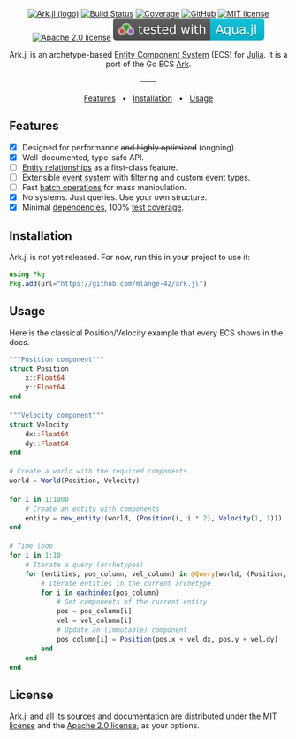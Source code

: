 <div align="center" width="100%">

[![Ark.jl (logo)](https://github.com/user-attachments/assets/efd131c8-cadf-434e-9994-c02f5914f2fa)](https://github.com/mlange-42/ark.jl)
[![Build Status](https://github.com/mlange-42/Ark.jl/actions/workflows/CI.yml/badge.svg?branch=main)](https://github.com/mlange-42/Ark.jl/actions/workflows/CI.yml?query=branch%3Amain)
[![Coverage](https://codecov.io/gh/mlange-42/Ark.jl/branch/main/graph/badge.svg)](https://codecov.io/gh/mlange-42/Ark.jl)
[![GitHub](https://img.shields.io/badge/github-repo-blue?logo=github)](https://github.com/mlange-42/ark)
[![MIT license](https://img.shields.io/badge/MIT-brightgreen?label=license)](https://github.com/mlange-42/ark/blob/main/LICENSE-MIT)
[![Apache 2.0 license](https://img.shields.io/badge/Apache%202.0-brightgreen?label=license)](https://github.com/mlange-42/ark/blob/main/LICENSE-APACHE)
[![Aqua QA](https://raw.githubusercontent.com/JuliaTesting/Aqua.jl/master/badge.svg)](https://github.com/JuliaTesting/Aqua.jl)

Ark.jl is an archetype-based [Entity Component System](https://en.wikipedia.org/wiki/Entity_component_system) (ECS) for [Julia](https://julialang.org/).
It is a port of the Go ECS [Ark](https://github.com/mlange-42/ark).

&mdash;&mdash;

[Features](#features) &nbsp; &bull; &nbsp; [Installation](#installation) &nbsp; &bull; &nbsp; [Usage](#usage)
</div>

## Features

- [x] Designed for performance ~~and highly optimized~~ (ongoing).
- [x] Well-documented, type-safe API.
- [ ] [Entity relationships](https://mlange-42.github.io/ark/relations/) as a first-class feature.
- [ ] Extensible [event system](https://mlange-42.github.io/ark/events/) with filtering and custom event types.
- [ ] Fast [batch operations](https://mlange-42.github.io/ark/batch/) for mass manipulation.
- [x] No systems. Just queries. Use your own structure.
- [x] Minimal [dependencies](https://github.com/mlange-42/Ark.jl/blob/main/Project.toml), 100% [test coverage](https://app.codecov.io/github/mlange-42/ark.jl).

## Installation

Ark.jl is not yet released. For now, run this in your project to use it:

```julia
using Pkg
Pkg.add(url="https://github.com/mlange-42/ark.jl")
```

## Usage

Here is the classical Position/Velocity example that every ECS shows in the docs.

```julia
"""Position component"""
struct Position
    x::Float64
    y::Float64
end

"""Velocity component"""
struct Velocity
    dx::Float64
    dy::Float64
end

# Create a world with the required components
world = World(Position, Velocity)

for i in 1:1000
    # Create an entity with components
    entity = new_entity!(world, (Position(i, i * 2), Velocity(1, 1)))
end

# Time loop
for i in 1:10
    # Iterate a query (archetypes)
    for (entities, pos_column, vel_column) in @Query(world, (Position, Velocity))
        # Iterate entities in the current archetype
        for i in eachindex(pos_column)
            # Get components of the current entity
            pos = pos_column[i]
            vel = vel_column[i]
            # Update an (immutable) component
            pos_column[i] = Position(pos.x + vel.dx, pos.y + vel.dy)
        end
    end
end
```

## License

Ark.jl and all its sources and documentation are distributed under the [MIT license](https://github.com/mlange-42/Ark.jl/blob/main/LICENSE-MIT) and the [Apache 2.0 license](https://github.com/mlange-42/Ark.jl/blob/main/LICENSE-APACHE), as your options.
